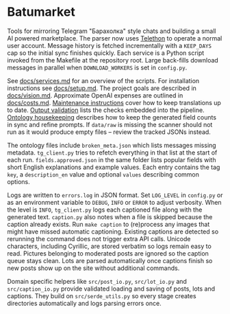 # Batumarket

Tools for mirroring Telegram "Барахолка" style chats and building a small AI powered marketplace.  The parser now uses [Telethon](https://github.com/LonamiWebs/Telethon) to operate a normal user account.  Message history is fetched incrementally with a ``KEEP_DAYS`` cap so the initial sync finishes quickly.  Each service is a Python script invoked from the Makefile at the repository root.
Large back-fills download messages in parallel when ``DOWNLOAD_WORKERS`` is set
in `config.py`.

See [docs/services.md](docs/services.md) for an overview of the scripts.
For installation instructions see [docs/setup.md](docs/setup.md).
The project goals are described in [docs/vision.md](docs/vision.md).
Approximate OpenAI expenses are outlined in [docs/costs.md](docs/costs.md).
[Maintenance instructions](docs/maintenance.md) cover how to keep translations up to date.
[Output validation](docs/validation.md) lists the checks embedded into the pipeline.
[Ontology housekeeping](docs/ontology_housekeeping.md) describes how to keep the
generated field counts in sync and refine prompts. If `data/raw` is missing the
scanner should not run as it would produce empty files – review the tracked
JSONs instead.

The ontology files include `broken_meta.json` which lists messages missing
metadata. `tg_client.py` tries to refetch everything in that list at the start
of each run.
`fields.approved.json` in the same folder lists popular fields with short
English explanations and example values. Each entry contains the tag `key`, a
`description_en` value and optional `values` describing common options.

Logs are written to `errors.log` in JSON format. Set `LOG_LEVEL` in
`config.py` or as an environment variable to `DEBUG`, `INFO` or `ERROR` to
adjust verbosity. When the level is `INFO`, `tg_client.py` logs each
captioned file along with the generated text. `caption.py` also notes when a
file is skipped because the caption already exists. Run `make caption` to
(re)process any images that might have missed automatic captioning. Existing
captions are detected so rerunning the command does not trigger extra API calls.
Unicode
characters, including Cyrillic, are stored verbatim so logs remain easy to
read.
Pictures belonging to moderated posts are ignored so the caption queue stays clean.
Lots are parsed automatically once captions finish so new posts show up on the
site without additional commands.

Domain specific helpers like `src/post_io.py`, `src/lot_io.py` and
`src/caption_io.py` provide validated loading and saving of posts,
lots and captions.  They build on `src/serde_utils.py` so every stage
creates directories automatically and logs parsing errors once.

